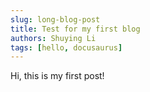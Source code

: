 ```yaml
---
slug: long-blog-post
title: Test for my first blog
authors: Shuying Li
tags: [hello, docusaurus]
---
```


Hi, this is my first post!